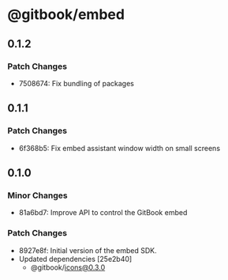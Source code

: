 # @gitbook/embed

## 0.1.2

### Patch Changes

- 7508674: Fix bundling of packages

## 0.1.1

### Patch Changes

- 6f368b5: Fix embed assistant window width on small screens

## 0.1.0

### Minor Changes

- 81a6bd7: Improve API to control the GitBook embed

### Patch Changes

- 8927e8f: Initial version of the embed SDK.
- Updated dependencies [25e2b40]
  - @gitbook/icons@0.3.0
